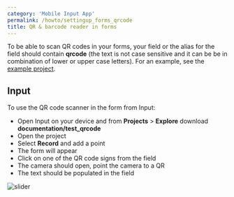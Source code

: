 ```yaml
---
category: 'Mobile Input App'
permalink: /howto/settingup_forms_qrcode
title: QR & barcode reader in forms
---
```


To be able to scan QR codes in your forms, your field or the alias for the field should contain **qrcode** (the text is not case sensitive and it can be be in combination of lower or upper case letters). For an example, see the [example project](https://public.cloudmergin.com/projects/documentation/test_qrcode/).

## Input

To use the QR code scanner in the form from Input:

- Open Input on your device and from **Projects** > **Explore** download **documentation/test_qrcode**
- Open the project
- Select **Record** and add a point
- The form will appear
- Click on one of the QR code signs from the field
- The camera should open, point the camera to a QR
- The text should be populated in the field

![slider](../images/input_forms_qrcode.jpg)
